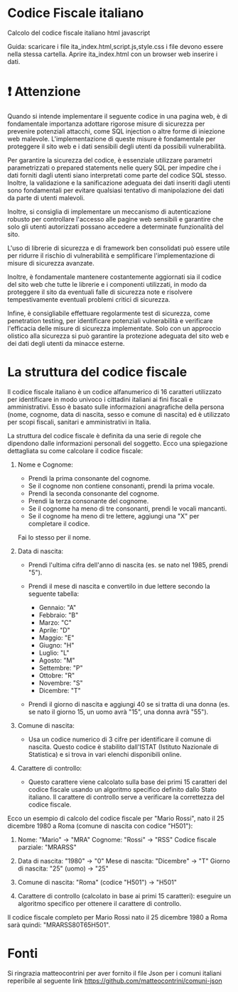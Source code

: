 # Codice Fiscale italiano
Calcolo del codice fiscale italiano html javascript 

Guida:
scaricare i file ita_index.html,script.js,style.css i file devono essere nella stessa cartella. Aprire ita_index.html con un browser web inserire i dati.

# ❗ Attenzione


Quando si intende implementare il seguente codice in una pagina web, è di fondamentale importanza adottare rigorose misure di sicurezza per prevenire potenziali attacchi, come SQL injection o altre forme di iniezione web malevole. L'implementazione di queste misure è fondamentale per proteggere il sito web e i dati sensibili degli utenti da possibili vulnerabilità.

Per garantire la sicurezza del codice, è essenziale utilizzare parametri parametrizzati o prepared statements nelle query SQL per impedire che i dati forniti dagli utenti siano interpretati come parte del codice SQL stesso. Inoltre, la validazione e la sanificazione adeguata dei dati inseriti dagli utenti sono fondamentali per evitare qualsiasi tentativo di manipolazione dei dati da parte di utenti malevoli.

Inoltre, si consiglia di implementare un meccanismo di autenticazione robusto per controllare l'accesso alle pagine web sensibili e garantire che solo gli utenti autorizzati possano accedere a determinate funzionalità del sito.

L'uso di librerie di sicurezza e di framework ben consolidati può essere utile per ridurre il rischio di vulnerabilità e semplificare l'implementazione di misure di sicurezza avanzate.

Inoltre, è fondamentale mantenere costantemente aggiornati sia il codice del sito web che tutte le librerie e i componenti utilizzati, in modo da proteggere il sito da eventuali falle di sicurezza note e risolvere tempestivamente eventuali problemi critici di sicurezza.

Infine, è consigliabile effettuare regolarmente test di sicurezza, come penetration testing, per identificare potenziali vulnerabilità e verificare l'efficacia delle misure di sicurezza implementate. Solo con un approccio olistico alla sicurezza si può garantire la protezione adeguata del sito web e dei dati degli utenti da minacce esterne.


# La struttura del codice fiscale


Il codice fiscale italiano è un codice alfanumerico di 16 caratteri utilizzato per identificare in modo univoco i cittadini italiani ai fini fiscali e amministrativi. Esso è basato sulle informazioni anagrafiche della persona (nome, cognome, data di nascita, sesso e comune di nascita) ed è utilizzato per scopi fiscali, sanitari e amministrativi in Italia.

La struttura del codice fiscale è definita da una serie di regole che dipendono dalle informazioni personali del soggetto. Ecco una spiegazione dettagliata su come calcolare il codice fiscale:

1. Nome e Cognome:
   - Prendi la prima consonante del cognome.
   - Se il cognome non contiene consonanti, prendi la prima vocale.
   - Prendi la seconda consonante del cognome.
   - Prendi la terza consonante del cognome.
   - Se il cognome ha meno di tre consonanti, prendi le vocali mancanti.
   - Se il cognome ha meno di tre lettere, aggiungi una "X" per completare il codice.

   Fai lo stesso per il nome.

2. Data di nascita:
   - Prendi l'ultima cifra dell'anno di nascita (es. se nato nel 1985, prendi "5").
   - Prendi il mese di nascita e convertilo in due lettere secondo la seguente tabella:
     - Gennaio: "A"
     - Febbraio: "B"
     - Marzo: "C"
     - Aprile: "D"
     - Maggio: "E"
     - Giugno: "H"
     - Luglio: "L"
     - Agosto: "M"
     - Settembre: "P"
     - Ottobre: "R"
     - Novembre: "S"
     - Dicembre: "T"

   - Prendi il giorno di nascita e aggiungi 40 se si tratta di una donna (es. se nato il giorno 15, un uomo avrà "15", una donna avrà "55").

3. Comune di nascita:
   - Usa un codice numerico di 3 cifre per identificare il comune di nascita. Questo codice è stabilito dall'ISTAT (Istituto Nazionale di Statistica) e si trova in vari elenchi disponibili online.

4. Carattere di controllo:
   - Questo carattere viene calcolato sulla base dei primi 15 caratteri del codice fiscale usando un algoritmo specifico definito dallo Stato italiano. Il carattere di controllo serve a verificare la correttezza del codice fiscale.

Ecco un esempio di calcolo del codice fiscale per "Mario Rossi", nato il 25 dicembre 1980 a Roma (comune di nascita con codice "H501"):

1. Nome: "Mario" -> "MRA"
   Cognome: "Rossi" -> "RSS"
   Codice fiscale parziale: "MRARSS"

2. Data di nascita: "1980" -> "0"
   Mese di nascita: "Dicembre" -> "T"
   Giorno di nascita: "25" (uomo) -> "25"

3. Comune di nascita: "Roma" (codice "H501") -> "H501"

4. Carattere di controllo (calcolato in base ai primi 15 caratteri): eseguire un algoritmo specifico per ottenere il carattere di controllo.

Il codice fiscale completo per Mario Rossi nato il 25 dicembre 1980 a Roma sarà quindi: "MRARSS80T65H501".

# Fonti

Si ringrazia matteocontrini per aver fornito il file Json per i comuni italiani reperibile al seguente link https://github.com/matteocontrini/comuni-json
